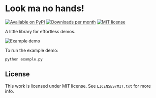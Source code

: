 <!--
SPDX-FileCopyrightText: Nir Soffer <nirsof@gail.com>
SPDX-License-Identifier: MIT
-->

# Look ma no hands!

[![Available on PyPI](https://img.shields.io/pypi/v/nohands.svg)](https://pypi.python.org/pypi/nohands)
[![Downloads per month](https://img.shields.io/pypi/dm/nohands)](https://pypi.python.org/pypi/nohands)
[![MIT license](https://img.shields.io/pypi/l/nohands)](https://pypi.python.org/pypi/nohands)

A little library for effortless demos.

![Example demo](https://i.imgur.com/dhQkaVj.gif)

To run the example demo:

    python example.py

## License

This work is licensed under MIT license. See `LICENSES/MIT.txt` for more
info.
